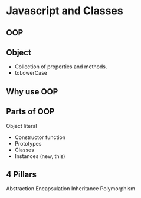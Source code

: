 # Javascript and Classes

## OOP

## Object
- Collection of properties and methods.
- toLowerCase

## Why use OOP

## Parts of OOP
Object literal

- Constructor function
- Prototypes
- Classes
- Instances (new, this)

## 4 Pillars
Abstraction
Encapsulation
Inheritance
Polymorphism